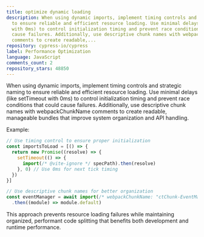 ```yaml
---
title: optimize dynamic loading
description: When using dynamic imports, implement timing controls and strategic naming
  to ensure reliable and efficient resource loading. Use minimal delays (like setTimeout
  with 0ms) to control initialization timing and prevent race conditions that could
  cause failures. Additionally, use descriptive chunk names with webpackChunkName
  comments to create readable,...
repository: cypress-io/cypress
label: Performance Optimization
language: JavaScript
comments_count: 2
repository_stars: 48850
---
```


When using dynamic imports, implement timing controls and strategic naming to ensure reliable and efficient resource loading. Use minimal delays (like setTimeout with 0ms) to control initialization timing and prevent race conditions that could cause failures. Additionally, use descriptive chunk names with webpackChunkName comments to create readable, manageable bundles that improve system organization and API handling.

Example:
```javascript
// Use timing control to ensure proper initialization
const importsToLoad = [() => {
  return new Promise((resolve) => {
    setTimeout(() => {
      import(/* @vite-ignore */ specPath).then(resolve)
    }, 0) // Use 0ms for next tick timing
  })
}]

// Use descriptive chunk names for better organization
const eventManager = await import(/* webpackChunkName: "ctChunk-EventManager" */'./event-manager')
  .then((module) => module.default)
```

This approach prevents resource loading failures while maintaining organized, performant code splitting that benefits both development and runtime performance.